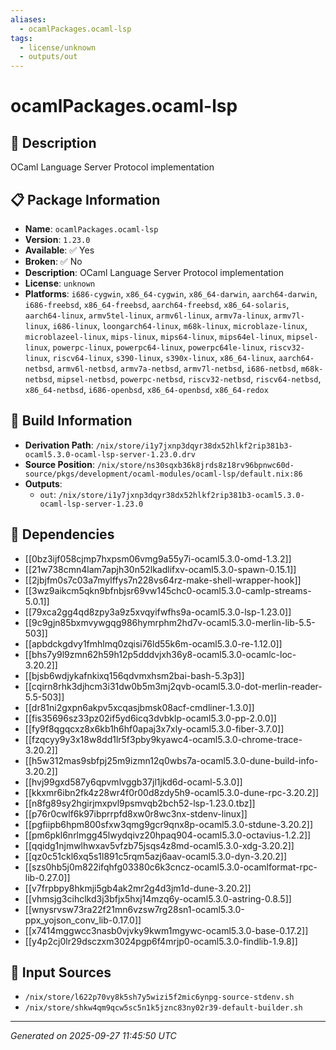 ```yaml
---
aliases:
  - ocamlPackages.ocaml-lsp
tags:
  - license/unknown
  - outputs/out
---
```


# ocamlPackages.ocaml-lsp

## 📝 Description

OCaml Language Server Protocol implementation

## 📋 Package Information

- **Name**: `ocamlPackages.ocaml-lsp`
- **Version**: `1.23.0`
- **Available**: ✅ Yes
- **Broken**: ✅ No
- **Description**: OCaml Language Server Protocol implementation
- **License**: `unknown`
- **Platforms**: `i686-cygwin`, `x86_64-cygwin`, `x86_64-darwin`, `aarch64-darwin`, `i686-freebsd`, `x86_64-freebsd`, `aarch64-freebsd`, `x86_64-solaris`, `aarch64-linux`, `armv5tel-linux`, `armv6l-linux`, `armv7a-linux`, `armv7l-linux`, `i686-linux`, `loongarch64-linux`, `m68k-linux`, `microblaze-linux`, `microblazeel-linux`, `mips-linux`, `mips64-linux`, `mips64el-linux`, `mipsel-linux`, `powerpc-linux`, `powerpc64-linux`, `powerpc64le-linux`, `riscv32-linux`, `riscv64-linux`, `s390-linux`, `s390x-linux`, `x86_64-linux`, `aarch64-netbsd`, `armv6l-netbsd`, `armv7a-netbsd`, `armv7l-netbsd`, `i686-netbsd`, `m68k-netbsd`, `mipsel-netbsd`, `powerpc-netbsd`, `riscv32-netbsd`, `riscv64-netbsd`, `x86_64-netbsd`, `i686-openbsd`, `x86_64-openbsd`, `x86_64-redox`

## 🔧 Build Information

- **Derivation Path**: `/nix/store/i1y7jxnp3dqyr38dx52hlkf2rip381b3-ocaml5.3.0-ocaml-lsp-server-1.23.0.drv`
- **Source Position**: `/nix/store/ns30sqxb36k8jrds8z18rv96bpnwc60d-source/pkgs/development/ocaml-modules/ocaml-lsp/default.nix:86`
- **Outputs**:
  - `out`:  `/nix/store/i1y7jxnp3dqyr38dx52hlkf2rip381b3-ocaml5.3.0-ocaml-lsp-server-1.23.0`

## 🔗 Dependencies

- [[0bz3ijf058cjmp7hxpsm06vmg9a55y7i-ocaml5.3.0-omd-1.3.2]]
- [[21w738cmn4lam7apjh30n52lkadlifxv-ocaml5.3.0-spawn-0.15.1]]
- [[2jbjfm0s7c03a7mylffys7n228vs64rz-make-shell-wrapper-hook]]
- [[3wz9aikcm5qkn9bfnbjsr69vw145chc0-ocaml5.3.0-camlp-streams-5.0.1]]
- [[79xca2gg4qd8zpy3a9z5xvqyifwfhs9a-ocaml5.3.0-lsp-1.23.0]]
- [[9c9gjn85bxmvywgqg986hymrphm2hd7v-ocaml5.3.0-merlin-lib-5.5-503]]
- [[apbdckgdvy1fmhlmq0zqisi76ld55k6m-ocaml5.3.0-re-1.12.0]]
- [[bhs7y9l9zmn62h59h12p5dddvjxh36y8-ocaml5.3.0-ocamlc-loc-3.20.2]]
- [[bjsb6wdjykafnkixq156qdvmxhsm2bai-bash-5.3p3]]
- [[cqirn8rhk3djhcm3i31dw0b5m3mj2qvb-ocaml5.3.0-dot-merlin-reader-5.5-503]]
- [[dr81ni2gxpn6akpv5xcqasjbmsk08acf-cmdliner-1.3.0]]
- [[fis35696sz33pz02if5yd6icq3dvbklp-ocaml5.3.0-pp-2.0.0]]
- [[fy9f8qgqcxz8x6kb1h6hf0apaj3x7xly-ocaml5.3.0-fiber-3.7.0]]
- [[fzqcyy9y3x18w8dd1lr5f3pby9kyawc4-ocaml5.3.0-chrome-trace-3.20.2]]
- [[h5w312mas9sbfpj25m9izmn12q0wbs7a-ocaml5.3.0-dune-build-info-3.20.2]]
- [[hvj99gxd587y6qpvmlvggb37jl1jkd6d-ocaml-5.3.0]]
- [[kkxmr6ibn2fk4z28wr4f0r00d8zdy5h9-ocaml5.3.0-dune-rpc-3.20.2]]
- [[n8fg89sy2hgirjmxpvl9psmvqb2bch52-lsp-1.23.0.tbz]]
- [[p76r0cwlf6k97ibprrpfd8xw0r8wc3nx-stdenv-linux]]
- [[pgfiipb6hpm800sfxw3qmg9gcr9qnx8p-ocaml5.3.0-stdune-3.20.2]]
- [[pm6pkl6nrlmgg45lwydqivz20hpaq904-ocaml5.3.0-octavius-1.2.2]]
- [[qqidg1njmwlhwxav5vfzb75jsqs4z8md-ocaml5.3.0-xdg-3.20.2]]
- [[qz0c51ckl6xq5s1l891c5rqm5azj6aav-ocaml5.3.0-dyn-3.20.2]]
- [[szs0hb5j0m822ifqhfg03380c6k3cncz-ocaml5.3.0-ocamlformat-rpc-lib-0.27.0]]
- [[v7frpbpy8hkmji5gb4ak2mr2g4d3jm1d-dune-3.20.2]]
- [[vhmsjg3cihclkd3j3bfjx5hxj14mzq6y-ocaml5.3.0-astring-0.8.5]]
- [[wnysrvsw73ra22f21mn6vzsw7rg28sn1-ocaml5.3.0-ppx_yojson_conv_lib-0.17.0]]
- [[x7414mggwcc3nasb0vjvky9kwm1mgywc-ocaml5.3.0-base-0.17.2]]
- [[y4p2cj0lr29dsczxm3024pgp6f4mrjp0-ocaml5.3.0-findlib-1.9.8]]

## 📁 Input Sources

- `/nix/store/l622p70vy8k5sh7y5wizi5f2mic6ynpg-source-stdenv.sh`
- `/nix/store/shkw4qm9qcw5sc5n1k5jznc83ny02r39-default-builder.sh`

---
*Generated on 2025-09-27 11:45:50 UTC*
